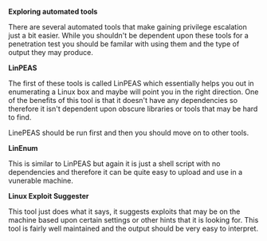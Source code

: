 <strong>Exploring automated tools</strong>

There are several automated tools that make gaining privilege escalation just a bit easier. While you shouldn't be dependent upon these tools for a penetration test you should be familar with using them and the type of output they may produce.

<b>LinPEAS</b>

The first of these tools is called LinPEAS which essentially helps you out in enumerating a Linux box and maybe will point you in the right direction. One of the benefits of this tool is that it doesn't have any dependencies so therefore it isn't dependent upon obscure libraries or tools that may be hard to find.

LinePEAS should be run first and then you should move on to other tools.

<b>LinEnum</b>

This is similar to LinPEAS but again it is just a shell script with no dependencies and therefore it can be quite easy to upload and use in a vunerable machine.

<b>Linux Exploit Suggester</b>

This tool just does what it says, it suggests exploits that may be on the machine based upon certain settings or other hints that it is looking for. This tool is fairly well maintained and the output should be very easy to interpret.

